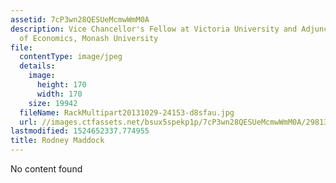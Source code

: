 ```yaml
---
assetid: 7cP3wn28QESUeMcmwWmM0A
description: Vice Chancellor's Fellow at Victoria University and Adjunct Professor
  of Economics, Monash University
file:
  contentType: image/jpeg
  details:
    image:
      height: 170
      width: 170
    size: 19942
  fileName: RackMultipart20131029-24153-d8sfau.jpg
  url: //images.ctfassets.net/bsux5spekp1p/7cP3wn28QESUeMcmwWmM0A/2981375b654e83109fae36ba4e05f1da/RackMultipart20131029-24153-d8sfau.jpg
lastmodified: 1524652337.774955
title: Rodney Maddock
---
```

No content found